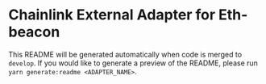 # Chainlink External Adapter for Eth-beacon

This README will be generated automatically when code is merged to `develop`. If you would like to generate a preview of the README, please run `yarn generate:readme <ADAPTER_NAME>`.
